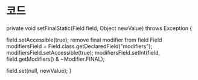 <!-- TITLE: static final Variable Mocking -->
<!-- SUBTITLE: static final 변수를 모킹하는 방법 기술 -->

# 코드
private void setFinalStatic(Field field, Object newValue) throws Exception {

field.setAccessible(true);
remove final modifier from field
Field modifiersField = Field.class.getDeclaredField("modifiers");
modifiersField.setAccessible(true);
modifiersField.setInt(field, field.getModifiers() & ~Modifier.FINAL);

field.set(null, newValue);
}
